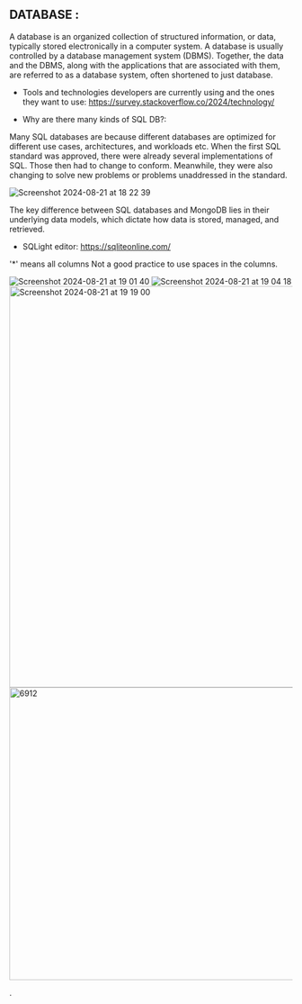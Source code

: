 ## DATABASE :
A database is an organized collection of structured information, or data, typically stored electronically in a computer system. 
A database is usually controlled by a database management system (DBMS). 
Together, the data and the DBMS, along with the applications that are associated with them, are referred to as a database system, often shortened to just database.

* Tools and technologies developers are currently using and the ones they want to use:
https://survey.stackoverflow.co/2024/technology/

* Why are there many kinds of SQL DB?: 

Many SQL databases are because different databases are optimized for different use cases, architectures, and workloads etc.
When the first SQL standard was approved, there were already several implementations of SQL. 
Those then had to change to conform. Meanwhile, they were also changing to solve new problems or problems unaddressed in the standard.

![Screenshot 2024-08-21 at 18 22 39](https://github.com/user-attachments/assets/c4a7a324-766a-4dcf-a0f6-070d61b98d87)

The key difference between SQL databases and MongoDB lies in their underlying data models, which dictate how data is stored, managed, and retrieved.

* SQLight editor:
  https://sqliteonline.com/

'*' means all columns
Not a good practice to use spaces in the columns.

![Screenshot 2024-08-21 at 19 01 40](https://github.com/user-attachments/assets/291ca5b7-9ff6-4fc5-a72f-de4b69b8e789)
![Screenshot 2024-08-21 at 19 04 18](https://github.com/user-attachments/assets/90a6013c-5970-4b28-9d78-2258e29fa551)
<img width="713" alt="Screenshot 2024-08-21 at 19 19 00" src="https://github.com/user-attachments/assets/3049bba3-55cf-454d-a759-bec05c31ce03">
<img width="520" alt="6912" src="https://github.com/user-attachments/assets/16dfa588-e8a7-4465-83ae-2553814712bb">


.
  
